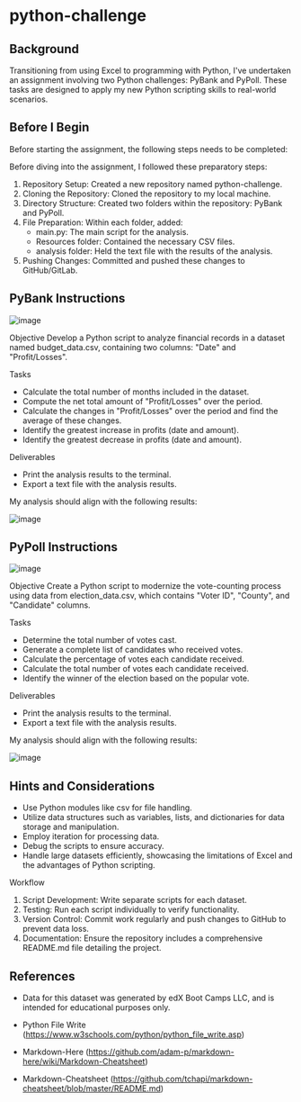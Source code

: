 # python-challenge

## Background

Transitioning from using Excel to programming with Python, I've undertaken an assignment involving two Python challenges: PyBank and PyPoll. These tasks are designed to apply my new Python scripting skills to real-world scenarios.

## Before I Begin
Before starting the assignment, the following steps needs to be completed:

Before diving into the assignment, I followed these preparatory steps:

1. Repository Setup: Created a new repository named python-challenge.
2. Cloning the Repository: Cloned the repository to my local machine.
3. Directory Structure: Created two folders within the repository: PyBank and PyPoll.
4. File Preparation: Within each folder, added:
   - main.py: The main script for the analysis.
   - Resources folder: Contained the necessary CSV files.
   - analysis folder: Held the text file with the results of the analysis.
5. Pushing Changes: Committed and pushed these changes to GitHub/GitLab.

## PyBank Instructions
![image](https://github.com/RaphaelSheikh/python-challenge/assets/166172978/61f50316-2b03-4faa-8243-829f36d611bc)

Objective
 Develop a Python script to analyze financial records in a dataset named budget_data.csv, containing two columns: "Date" and "Profit/Losses".

Tasks
- Calculate the total number of months included in the dataset.
- Compute the net total amount of "Profit/Losses" over the period.
- Calculate the changes in "Profit/Losses" over the period and find the average of these changes.
- Identify the greatest increase in profits (date and amount).
- Identify the greatest decrease in profits (date and amount).

Deliverables
- Print the analysis results to the terminal.
- Export a text file with the analysis results.

My analysis should align with the following results:

![image](https://github.com/RaphaelSheikh/python-challenge/assets/166172978/86d159f9-65ec-4f9b-827c-a4a237da4904)


## PyPoll Instructions
![image](https://github.com/RaphaelSheikh/python-challenge/assets/166172978/5b1c4131-45be-4bf7-8541-12fbcad1ab80)

Objective
Create a Python script to modernize the vote-counting process using data from election_data.csv, which contains "Voter ID", "County", and "Candidate" columns.

Tasks
- Determine the total number of votes cast.
- Generate a complete list of candidates who received votes.
- Calculate the percentage of votes each candidate received.
- Calculate the total number of votes each candidate received.
- Identify the winner of the election based on the popular vote.

Deliverables
- Print the analysis results to the terminal.
- Export a text file with the analysis results.

My analysis should align with the following results:

![image](https://github.com/RaphaelSheikh/python-challenge/assets/166172978/7a597f23-2b85-416b-8572-9ad7e6f9bc41)

## Hints and Considerations
- Use Python modules like csv for file handling.
- Utilize data structures such as variables, lists, and dictionaries for data storage and manipulation.
- Employ iteration for processing data.
- Debug the scripts to ensure accuracy.
- Handle large datasets efficiently, showcasing the limitations of Excel and the advantages of Python scripting.

Workflow
1. Script Development: Write separate scripts for each dataset.
2. Testing: Run each script individually to verify functionality.
3. Version Control: Commit work regularly and push changes to GitHub to prevent data loss.
4. Documentation: Ensure the repository includes a comprehensive README.md file detailing the project.

## References

- Data for this dataset was generated by edX Boot Camps LLC, and is intended for educational purposes only.

- Python File Write (https://www.w3schools.com/python/python_file_write.asp)

- Markdown-Here (https://github.com/adam-p/markdown-here/wiki/Markdown-Cheatsheet)

- Markdown-Cheatsheet (https://github.com/tchapi/markdown-cheatsheet/blob/master/README.md)
